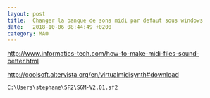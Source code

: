 ```yaml
---
layout: post
title:  Changer la banque de sons midi par defaut sous windows
date:   2018-10-06 08:44:49 +0200
category: MAO
---
```


<http://www.informatics-tech.com/how-to-make-midi-files-sound-better.html>

<http://coolsoft.altervista.org/en/virtualmidisynth#download>

	C:\Users\stephane\SF2\SGM-V2.01.sf2
